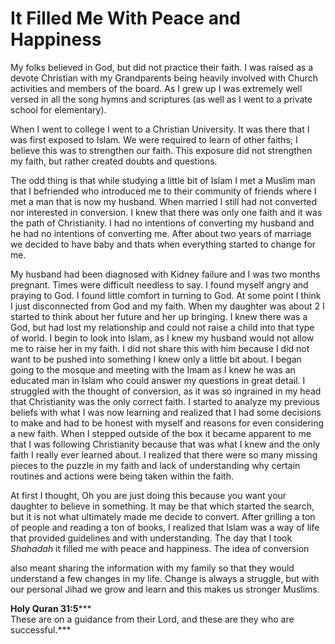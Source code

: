 It Filled Me With Peace and Happiness
=====================================

My folks believed in God, but did not practice their faith. I was raised
as a devote Christian with my Grandparents being heavily involved with
Church activities and members of the board. As I grew up I was extremely
well versed in all the song hymns and scriptures (as well as I went to a
private school for elementary).

When I went to college I went to a Christian University. It was there
that I was first exposed to Islam. We were required to learn of other
faiths; I believe this was to strengthen our faith. This exposure did
not strengthen my faith, but rather created doubts and questions.

The odd thing is that while studying a little bit of Islam I met a
Muslim man that I befriended who introduced me to their community of
friends where I met a man that is now my husband. When married I still
had not converted nor interested in conversion. I knew that there was
only one faith and it was the path of Christianity. I had no intentions
of converting my husband and he had no intentions of converting me.
After about two years of marriage we decided to have baby and thats when
everything started to change for me.

My husband had been diagnosed with Kidney failure and I was two months
pregnant. Times were difficult needless to say. I found myself angry and
praying to God. I found little comfort in turning to God. At some point
I think I just disconnected from God and my faith. When my daughter was
about 2 I started to think about her future and her up bringing. I knew
there was a God, but had lost my relationship and could not raise a
child into that type of world. I begin to look into Islam, as I knew my
husband would not allow me to raise her in my faith. I did not share
this with him because I did not want to be pushed into something I knew
only a little bit about. I began going to the mosque and meeting with
the Imam as I knew he was an educated man in Islam who could answer my
questions in great detail. I struggled with the thought of conversion,
as it was so ingrained in my head that Christianity was the only correct
faith. I started to analyze my previous beliefs with what I was now
learning and realized that I had some decisions to make and had to be
honest with myself and reasons for even considering a new faith. When I
stepped outside of the box it became apparent to me that I was following
Christianity because that was what I knew and the only faith I really
ever learned about. I realized that there were so many missing pieces to
the puzzle in my faith and lack of understanding why certain routines
and actions were being taken within the faith.

At first I thought, Oh you are just doing this because you want your
daughter to believe in something. It may be that which started the
search, but it is not what ultimately made me decide to convert. After
grilling a ton of people and reading a ton of books, I realized that
Islam was a way of life that provided guidelines and with understanding.
The day that I took *Shahadah* it filled me with peace and happiness.
The idea of conversion

also meant sharing the information with my family so that they would
understand a few changes in my life. Change is always a struggle, but
with our personal Jihad we grow and learn and this makes us stronger
Muslims.

**Holy Quran 31:5*****  
 These are on a guidance from their Lord, and these are they who are
successful.***
